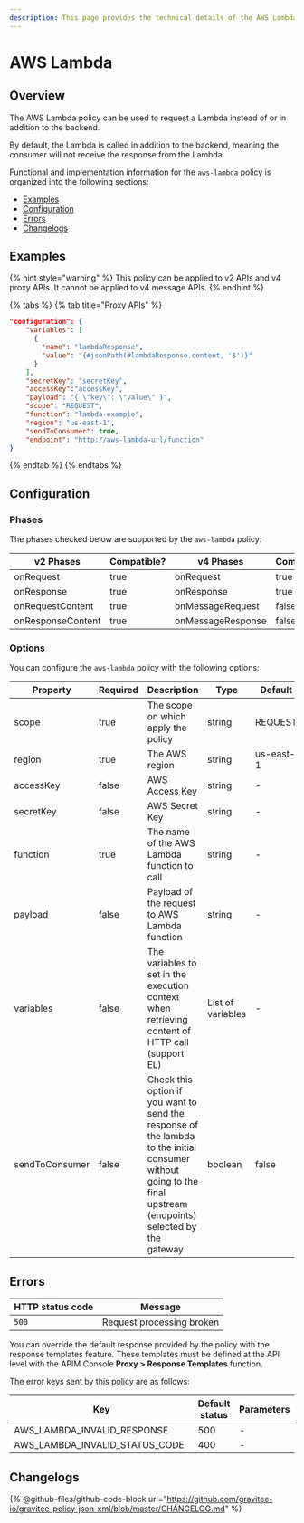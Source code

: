 ```yaml
---
description: This page provides the technical details of the AWS Lambda policy
---
```


# AWS Lambda

## Overview

The AWS Lambda policy can be used to request a Lambda instead of or in addition to the backend.

By default, the Lambda is called in addition to the backend, meaning the consumer will not receive the response from the Lambda.

Functional and implementation information for the `aws-lambda` policy is organized into the following sections:

* [Examples](aws-lambda.md#examples)
* [Configuration](aws-lambda.md#configuration)
* [Errors](aws-lambda.md#errors)
* [Changelogs](aws-lambda.md#changelogs)

## Examples

{% hint style="warning" %}
This policy can be applied to v2 APIs and v4 proxy APIs. It cannot be applied to v4 message APIs.
{% endhint %}

{% tabs %}
{% tab title="Proxy APIs" %}
```json
"configuration": {
    "variables": [
      {
        "name": "lambdaResponse",
        "value": "{#jsonPath(#lambdaResponse.content, '$')}"
      }
    ],
    "secretKey": "secretKey",
    "accessKey":"accessKey",
    "payload": "{ \"key\": \"value\" }",
    "scope": "REQUEST",
    "function": "lambda-example",
    "region": "us-east-1",
    "sendToConsumer": true,
    "endpoint": "http://aws-lambda-url/function"
}
```
{% endtab %}
{% endtabs %}

## Configuration

### Phases

The phases checked below are supported by the `aws-lambda` policy:

<table data-full-width="false"><thead><tr><th width="209">v2 Phases</th><th width="139" data-type="checkbox">Compatible?</th><th width="203.41136671177264">v4 Phases</th><th data-type="checkbox">Compatible?</th></tr></thead><tbody><tr><td>onRequest</td><td>true</td><td>onRequest</td><td>true</td></tr><tr><td>onResponse</td><td>true</td><td>onResponse</td><td>true</td></tr><tr><td>onRequestContent</td><td>true</td><td>onMessageRequest</td><td>false</td></tr><tr><td>onResponseContent</td><td>true</td><td>onMessageResponse</td><td>false</td></tr></tbody></table>

### Options

You can configure the `aws-lambda` policy with the following options:

<table><thead><tr><th width="186">Property</th><th width="115" data-type="checkbox">Required</th><th width="199">Description</th><th width="105">Type</th><th>Default</th></tr></thead><tbody><tr><td>scope</td><td>true</td><td>The scope on which apply the policy</td><td>string</td><td>REQUEST</td></tr><tr><td>region</td><td>true</td><td>The AWS region</td><td>string</td><td>us-east-1</td></tr><tr><td>accessKey</td><td>false</td><td>AWS Access Key</td><td>string</td><td>-</td></tr><tr><td>secretKey</td><td>false</td><td>AWS Secret Key</td><td>string</td><td>-</td></tr><tr><td>function</td><td>true</td><td>The name of the AWS Lambda function to call</td><td>string</td><td>-</td></tr><tr><td>payload</td><td>false</td><td>Payload of the request to AWS Lambda function</td><td>string</td><td>-</td></tr><tr><td>variables</td><td>false</td><td>The variables to set in the execution context when retrieving content of HTTP call (support EL)</td><td>List of variables</td><td>-</td></tr><tr><td>sendToConsumer</td><td>false</td><td>Check this option if you want to send the response of the lambda to the initial consumer without going to the final upstream (endpoints) selected by the gateway.</td><td>boolean</td><td>false</td></tr></tbody></table>

## Errors

| HTTP status code | Message                   |
| ---------------- | ------------------------- |
| `500`            | Request processing broken |

You can override the default response provided by the policy with the response templates feature. These templates must be defined at the API level with the APIM Console **Proxy > Response Templates** function.

The error keys sent by this policy are as follows:

<table><thead><tr><th width="356">Key</th><th>Default status</th><th>Parameters</th></tr></thead><tbody><tr><td>AWS_LAMBDA_INVALID_RESPONSE</td><td>500</td><td>-</td></tr><tr><td>AWS_LAMBDA_INVALID_STATUS_CODE</td><td>400</td><td>-</td></tr></tbody></table>

## Changelogs

{% @github-files/github-code-block url="https://github.com/gravitee-io/gravitee-policy-json-xml/blob/master/CHANGELOG.md" %}
